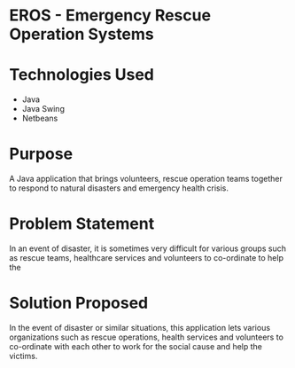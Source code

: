 # EROS - Emergency Rescue Operation Systems

# Technologies Used
- Java
- Java Swing
- Netbeans

# Purpose
A Java application that brings volunteers, rescue operation teams together to respond to natural disasters and emergency health crisis.

# Problem Statement
In an event of disaster, it is sometimes very difficult for various groups such as rescue teams, healthcare services and volunteers to co-ordinate to help the

# Solution Proposed
In the event of disaster or similar situations, this application lets various organizations such as rescue operations, health services and volunteers to co-ordinate with each other to work for the social cause and help the victims.
